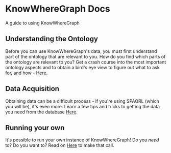 # KnowWhereGraph Docs

A guide to using KnowWhereGraph

## Understanding the Ontology

Before you can use KnowWhereGraph's data, you must first understand part of the ontology that are relevant to you. How do you find which parts of the ontology are relevant to you? Get a crash course into the most important ontology aspects and to obtain a bird's eye view to figure out what to ask for, and how - [Here](./ontology.md).

## Data Acquisition

Obtaining data can be a difficult process - if you're using SPAQRL (which you will be), it's even more. Learn a few tips and tricks to getting the data you need from the database [Here](./sparql-download.md).

## Running your own

It's possible to run your own instance of KnowWhereGraph! Do you *need* to? Do you want to? Read on [Here](./self-hosted.md) to make that call.
